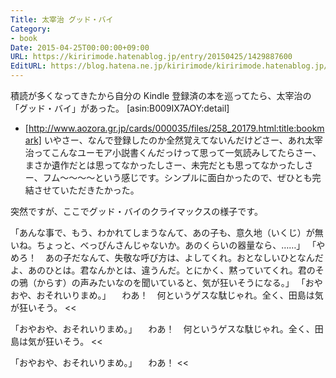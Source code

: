 ```yaml
---
Title: 太宰治 グッド・バイ
Category:
- book
Date: 2015-04-25T00:00:00+09:00
URL: https://kiririmode.hatenablog.jp/entry/20150425/1429887600
EditURL: https://blog.hatena.ne.jp/kiririmode/kiririmode.hatenablog.jp/atom/entry/8454420450092976066
---
```



積読が多くなってきたから自分の Kindle 登録済の本を巡ってたら、太宰治の「グッド・バイ」があった。
[asin:B009IX7AOY:detail]

- [http://www.aozora.gr.jp/cards/000035/files/258_20179.html:title:bookmark]
いやさー、なんで登録したのか全然覚えてないんだけどさー、あれ太宰治ってこんなユーモア小説書くんだっけって思って一気読みしてたらさー、まさか遺作だとは思ってなかったしさー、未完だとも思ってなかったしさー、フム〜〜〜〜という感じです。シンプルに面白かったので、ぜひとも完結させていただきたかった。

突然ですが、ここでグッド・バイのクライマックスの様子です。
>>
「あんな事で、もう、わかれてしまうなんて、あの子も、意久地（いくじ）が無いね。ちょっと、べっぴんさんじゃないか。あのくらいの器量なら、……」
「やめろ！　あの子だなんて、失敬な呼び方は、よしてくれ。おとなしいひとなんだよ、あのひとは。君なんかとは、違うんだ。とにかく、黙っていてくれ。君のその鴉（からす）の声みたいなのを聞いていると、気が狂いそうになる。」
「おやおや、おそれいりまめ。」
　わあ！　何というゲスな駄じゃれ。全く、田島は気が狂いそう。
<<
>>
「おやおや、おそれいりまめ。」
　わあ！　何というゲスな駄じゃれ。全く、田島は気が狂いそう。
<<
>>
「おやおや、おそれいりまめ。」
　わあ！
<<
